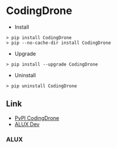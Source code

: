 # CodingDrone


* Install
```
> pip install CodingDrone
> pip --no-cache-dir install CodingDrone
```

* Upgrade
```
> pip install --upgrade CodingDrone
```

* Uninstall
```
> pip uninstall CodingDrone
```



## Link

* [PyPI CodingDrone](https://pypi.org/project/CodingDrone/)
* [ALUX Dev](http://dev.byrobot.co.kr/)


### ALUX

